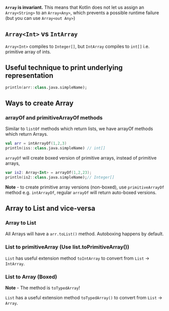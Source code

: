 

**`Array` is invariant.**
This means that Kotlin does not let us assign an `Array<String>` to an `Array<Any>`, which prevents a possible runtime failure (but you can use `Array<out Any>`)

## `Array<Int>` vs `IntArray`

`Array<Int>` compiles to `Integer[]`, but `IntArray` compiles to `int[]` i.e. primitive array of ints.

## Useful technique to print underlying representation

```kt
println(arr::class.java.simpleName);
```

## Ways to create Array

### arrayOf and primitiveArrayOf methods

Similar to `listOf` methods which return lists, we have arrayOf methods which return Arrays.

```kt
val arr = intArrayOf(1,2,3)
println(iss::class.java.simpleName) // int[]
```

`arrayOf` will create boxed version of primitive arrays, instead of primitive arrays, 
```kt
var is2: Array<Int> = arrayOf(1,2,23);
println(is2::class.java.simpleName);// Integer[]
```

**Note** - to create primitive array versions (non-boxed), use `primitiveArrayOf` method e.g. `intArrayOf`, regular `arrayOf` will return auto-boxed versions.

## Array to List and vice-versa

### Array to List

All Arrays will have a `arr.toList()` method. Autoboxing happens by default.

### List to primitiveArray (Use list.toPrimitiveArray())

`List` has useful extension method `toIntArray` to convert from `List` -> `IntArray`.

### List to Array (Boxed)

**Note** - The method is `toTypedArray`!

`List` has a useful extension method `toTypedArray()` to convert from `List` -> `Array`.

